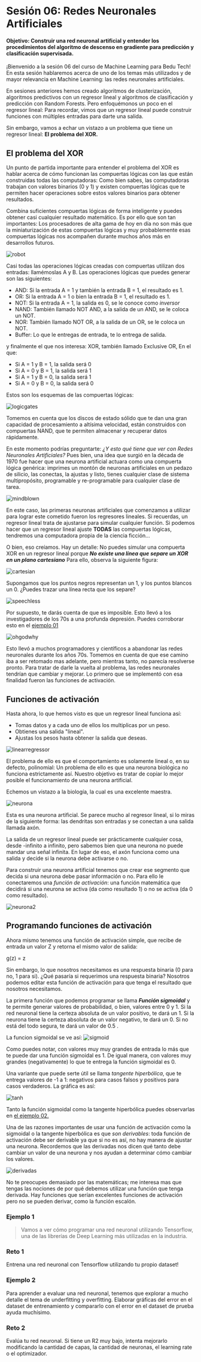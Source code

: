 # Sesión 06: Redes Neuronales Artificiales

#### Objetivo: Construir una red neuronal artificial y entender los procedimientos del algoritmo de descenso en gradiente para predicción y clasificación supervisada.  

¡Bienvenido a la sesión 06 del curso de Machine Learning para Bedu Tech! En esta sesión hablaremos acerca de uno de los temas más utilizados y de mayor relevancia en Machine Learning: las redes neuronales artificiales. 

En sesiones anteriores hemos creado algoritmos de clusterización, algoritmos predictivos con un regresor lineal y algoritmos de clasificación y predicción con Random Forests. Pero enfoquémonos un poco en el regresor lineal: Para recordar, vimos que un regresor lineal puede construir funciones con múltiples entradas para darte una salida.

Sin embargo, vamos a echar un vistazo a un problema que tiene un regresor lineal: **El problema del XOR.**

## El problema del XOR

Un punto de partida importante para entender el problema del XOR es hablar acerca de cómo funcionan las compuertas lógicas con las que están construidas todas las computadoras: Como bien sabes, las computadoras trabajan con valores binarios (0 y 1) y existen compuertas lógicas que te permiten hacer operaciones sobre estos valores binarios para obtener resultados. 

Combina suficientes compuertas lógicas de forma inteligente y puedes obtener casi cualquier resultado matemático. Es por ello que son tan importantes: Los procesadores de alta gama de hoy en día no son más que la miniaturización de estas compuertas lógicas y muy probablemente esas compuertas lógicas nos acompañen durante muchos años más en desarrollos futuros. 

![robot](imgassets/robot.gif)

Casi todas las operaciones lógicas creadas con compuertas utilizan dos entradas: llamémoslas A y B. Las operaciones lógicas que puedes generar son las siguientes:

- AND: Si la entrada A = 1 y también la entrada B = 1, el resultado es 1.
- OR: Si la entrada A = 1 o bien la entrada B = 1, el resultado es 1.
- NOT: Si la entrada A = 1, la salida es 0, se le conoce como *inversor*
- NAND: También llamado NOT AND, a la salida de un AND, se le coloca un NOT.
- NOR: También llamado NOT OR, a la salida de un OR, se le coloca un NOT.
- Buffer: Lo que le entregas de entrada, te lo entrega de salida. 

y finalmente el que nos interesa: XOR, también llamado Exclusive OR, En el que: 
- Si A = 1 y B = 1, la salida será 0
- Si A = 0 y B = 1, la salida será 1
- Si A = 1 y B = 0, la salida será 1
- Si A = 0 y B = 0, la salida será 0

Estos son los esquemas de las compuertas lógicas: 

![logicgates](imgassets/logicgates.gif)

Tomemos en cuenta que los discos de estado sólido que te dan una gran capacidad de procesamiento a altísima velocidad, están construidos con compuertas NAND, que te permiten almacenar y recuperar datos rápidamente. 

En este momento podrías preguntarte: *¿Y esto qué tiene que ver con Redes Neuronales Artificiales?* Pues bien, una idea que surgió en la década de 1970 fue hacer que una neurona artificial actuara como una compuerta lógica genérica: imprimes un montón de neuronas artificiales en un pedazo de silicio, las conectas, la ajustas y listo, tienes cualquier clase de sistema multipropósito, programable y re-programable para cualquier clase de tarea.

![mindblown](imgassets/mindblown.gif)

En este caso, las primeras neuronas artificiales que comenzamos a utilizar para lograr este cometido fueron los regresores lineales. Si recuerdas, un regresor lineal trata de ajustarse para simular cualquier función. Si podemos hacer que un regresor lineal ajuste **TODAS** las compuertas lógicas, tendremos una computadora propia de la ciencia ficción...

O bien, eso creíamos. Hay un detalle: No puedes simular una compuerta XOR en un regresor lineal porque ***No existe una línea que separe un XOR en un plano cartesiano*** Para ello, observa la siguiente figura: 

![cartesian](imgassets/xorcartesian.png)

Supongamos que los puntos negros representan un 1, y los puntos blancos un 0. ¿Puedes trazar una línea recta que los separe?

![speechless](imgassets/speechless.gif)

Por supuesto, te darás cuenta de que es imposible. Esto llevó a los investigadores de los 70s a una profunda depresión. Puedes corroborar esto en el [ejemplo 01](Ejemplo01/Ejemplo01.ipynb)

![ohgodwhy](imgassets/ohgodwhy.png)

Esto llevó a muchos programadores y científicos a abandonar las redes neuronales durante los años 70s. Tomemos en cuenta de que ese camino iba a ser retomado mas adelante, pero mientras tanto, no parecía resolverse pronto. Para tratar de darle la vuelta al problema, las redes neuronales tendrían que cambiar y mejorar. Lo primero que se implementó con esa finalidad fueron las funciones de activación.

## Funciones de activación

Hasta ahora, lo que hemos visto es que un regresor lineal funciona así: 
- Tomas datos y a cada uno de ellos los multiplicas por un peso.
- Obtienes una salida "lineal". 
- Ajustas los pesos hasta obtener la salida que deseas.

![linearregressor](imgassets/linearregresor.png)

El problema de ello es que el comportamiento es solamente lineal o, en su defecto, polinomial: Un problema de ello es que una neurona biológica no funciona estrictamente así. Nuestro objetivo es tratar de copiar lo mejor posible el funcionamiento de una neurona artificial. 

Echemos un vistazo a la biología, la cual es una excelente maestra.

![neurona](imgassets/bioneuron.png)

Esta es una neurona artificial. Se parece mucho al regresor lineal, si lo miras de la siguiente forma: las dendritas son entradas y se conectan a una salida llamada axón.

La salida de un regresor lineal puede ser prácticamente cualquier cosa, desde -infinito a infinito, pero sabemos bien que una neurona no puede mandar una señal infinita. En lugar de eso, el axón funciona como una salida y decide si la neurona debe activarse o no.

Para construir una neurona artificial tenemos que crear ese segmento que decida si una neurona debe pasar información o no. Para ello le conectaremos una *función de activación*: una función matemática que decidirá si una neurona se activa (da como resultado 1) o no se activa (da 0 como resultado). 

![neurona2](imgassets/artificialneuron1.png)

## Programando funciones de activación

Ahora mismo tenemos una función de activación simple, que recibe de entrada un valor Z y retorna el mismo valor de salida:

g(z) = z

Sin embargo, lo que nosotros necesitamos es una respuesta binaria (0 para no, 1 para si). ¿Qué pasaría si requerimos una respuesta binaria? Nosotros podemos editar esta función de activación para que tenga el resultado que nosotros necesitamos. 

La primera función que podemos programar se llama **_Función sigmoidal_** y te permite generar valores de probabilidad, o bien, valores entre 0 y 1. Si la red neuronal tiene la certeza absoluta de un valor positivo, te dará un 1. Si la neurona tiene la certeza absoluta de un valor negativo, te dará un 0. Si no está del todo segura, te dará un valor de 0.5 .

La funcion sigmoidal se ve así:
![sigmoid](imgassets/sigmoidal.gif)

Como puedes notar, con valores muy muy grandes de entrada lo más que te puede dar una función sigmoidal es 1. De igual manera, con valores muy grandes (negativamente) lo que te entrega la función sigmoidal es 0. 

Una variante que puede serte útil se llama *tangente hiperbólica*, que te entrega valores de -1 a 1: negativos para casos falsos y positivos para casos verdaderos. La gráfica es así:

![tanh](imgassets/tanhfunction.png)

Tanto la función sigmoidal como la tangente hiperbólica puedes observarlas en [el ejemplo 02.](Ejemplo02/Ejemplo02.ipynb)

Una de las razones importantes de usar una función de activación como la sigmoidal o la tangente hiperbólica es que *son derivables*: toda función de activación debe ser derivable ya que si no es así, no hay manera de ajustar una neurona. Recordemos que las derivadas nos dicen qué tanto debe cambiar un valor de una neurona y nos ayudan a determinar cómo cambiar los valores. 

![derivadas](imgassets/derivative1.png)

No te preocupes demasiado por las matemáticas; me interesa mas que tengas las nociones de por qué debemos utilizar una función que tenga derivada. Hay funciones que serían excelentes funciones de activación pero no se pueden derivar, como la función escalón.

### Ejemplo 1

> Vamos a ver cómo programar una red neuronal utilizando Tensorflow, una de las librerías de Deep Learning más utilizadas en la industria.

### Reto 1

Entrena una red neuronal con Tensorflow utilizando tu propio dataset!

### Ejemplo 2

Para aprender a evaluar una red neuronal, tenemos que explorar a mucho detalle el tema de underfitting y overfitting. Elaborar gráficas del error en el dataset de entrenamiento y compararlo con el error en el dataset de prueba ayuda muchísimo.

### Reto 2

Evalúa tu red neuronal. Si tiene un R2 muy bajo, intenta mejorarlo modificando la cantidad de capas, la cantidad de neuronas, el learning rate o el optimizador.